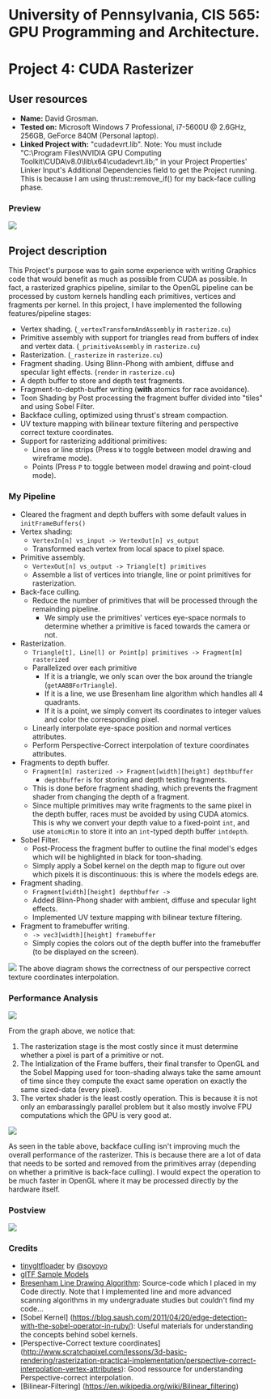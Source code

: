 # University of Pennsylvania, CIS 565: GPU Programming and Architecture.
Project 4: CUDA Rasterizer
===============

## User resources
- **Name:** David Grosman.
- **Tested on:** Microsoft Windows 7 Professional, i7-5600U @ 2.6GHz, 256GB, GeForce 840M (Personal laptop).
- **Linked Project with:** "cudadevrt.lib".
Note: You must include "C:\Program Files\NVIDIA GPU Computing Toolkit\CUDA\v8.0\lib\x64\cudadevrt.lib;" in your Project Properties' Linker Input's Additional Dependencies field to get the Project running. This is because I am using thrust::remove_if() for my back-face culling phase.

### Preview
![](renders/DUMP.gif)

## Project description
This Project's purpose was to gain some experience with writing Graphics code that would benefit as much as possible from CUDA as possible. In fact, a rasterized graphics pipeline, similar to the OpenGL pipeline can be processed by custom kernels handling each primitives, vertices and fragments per kernel.
In this project, I have implemented the following features/pipeline stages:

* Vertex shading. (`_vertexTransformAndAssembly` in `rasterize.cu`)
* Primitive assembly with support for triangles read from buffers of index and
  vertex data. (`_primitiveAssembly` in `rasterize.cu`)
* Rasterization. (`_rasterize` in `rasterize.cu`)
* Fragment shading. Using Blinn-Phong with ambient, diffuse and specular light effects. (`render` in `rasterize.cu`)
* A depth buffer to store and depth test fragments.
* Fragment-to-depth-buffer writing (**with** atomics for race avoidance).
* Toon Shading by Post processing the fragment buffer divided into "tiles" and using Sobel Filter.
* Backface culling, optimized using thrust's stream compaction.
* UV texture mapping with bilinear texture filtering and perspective correct texture coordinates.
* Support for rasterizing additional primitives:
   * Lines or line strips (Press `W` to toggle between model drawing and wireframe mode).
   * Points (Press `P` to toggle between model drawing and point-cloud mode).

### My Pipeline
* Cleared the fragment and depth buffers with some default values in `initFrameBuffers()`
* Vertex shading:
  * `VertexIn[n] vs_input -> VertexOut[n] vs_output`
  * Transformed each vertex from local space to pixel space.
* Primitive assembly.
  * `VertexOut[n] vs_output -> Triangle[t] primitives`
  * Assemble a list of vertices into triangle, line or point primitives for rasterization.
* Back-face culling.
  * Reduce the number of primitives that will be processed through the remainding pipeline.
    * We simply use the primitives' vertices eye-space normals to determine whether a primitive is faced towards the camera or not.
* Rasterization.
  * `Triangle[t], Line[l] or Point[p] primitives -> Fragment[m] rasterized`
  * Parallelized over each primitive
    * If it is a triangle, we only scan over the box around the triangle (`getAABBForTriangle`).
    * If it is a line, we use Bresenham line algorithm which handles all 4 quadrants.
    * If it is a point, we simply convert its coordinates to integer values and color the corresponding pixel.
  * Linearly interpolate eye-space position and normal vertices attributes. 
  * Perform Perspective-Correct interpolation of texture coordinates attributes.
* Fragments to depth buffer.
  * `Fragment[m] rasterized -> Fragment[width][height] depthbuffer`
    * `depthbuffer` is for storing and depth testing fragments.
  * This is done before fragment shading, which prevents the fragment
    shader from changing the depth of a fragment.
  * Since multiple primitives may write fragments to the same pixel in the depth buffer,
    races must be avoided by using CUDA atomics. This is why we convert your depth value
    to a fixed-point `int`, and use `atomicMin` to store it into an `int`-typed depth
    buffer `intdepth`.
* Sobel Filter.
  * Post-Process the fragment buffer to outline the final model's edges which will be highlighted in black for toon-shading. 
  * Simply apply a Sobel kernel on the depth map to figure out over which pixels it is discontinuous: this is where the models edegs are.
* Fragment shading.
  * `Fragment[width][height] depthbuffer ->`
  * Added Blinn-Phong shader with ambient, diffuse and specular light effects.
  * Implemented UV texture mapping with bilinear texture filtering.
* Fragment to framebuffer writing.
  * `-> vec3[width][height] framebuffer`
  * Simply copies the colors out of the depth buffer into the framebuffer (to be displayed on the screen).
    
![](renders/TextureCoordinates.jpg)
The above diagram shows the correctness of our perspective correct texture coordinates interpolation.

### Performance Analysis
![](renders/PipeStagePerfs.JPG)

From the graph above, we notice that:
  1. The rasterization stage is the most costly since it must determine whether a pixel is part of a primitive or not.
  2. The Intialization of the Frame buffers, their final transfer to OpenGL and the Sobel Mapping used for toon-shading always take the same amount of time since they compute the exact same operation on exactly the same sized-data (every pixel).
  3. The vertex shader is the least costly operation. This is because it is not only an embarassingly parallel problem but it also mostly involve FPU computations which the GPU is very good at.

![](renders/BackFacePerf.JPG)

As seen in the table above, backface culling isn't improving much the overall performance of the rasterizer. This is because there are a lot of data that needs to be sorted and removed from the primitives array (depending on whether a primitive is back-face culling). I would expect the operation to be much faster in OpenGL where it may be processed directly by the hardware itself.

### Postview
![](renders/DUMP2.gif)

### Credits

* [tinygltfloader](https://github.com/syoyo/tinygltfloader) by [@soyoyo](https://github.com/syoyo)
* [glTF Sample Models](https://github.com/KhronosGroup/glTF/blob/master/sampleModels/README.md)
* [Bresenham Line Drawing Algorithm](http://groups.csail.mit.edu/graphics/classes/6.837/F99/grading/asst2/turnin/rdror/Bresenham.java): Source-code which I placed in my Code directly. Note that I implemented line and more advanced scanning algorithms in my undergraduate studies but couldn't find my code...
* [Sobel Kernel] (https://blog.saush.com/2011/04/20/edge-detection-with-the-sobel-operator-in-ruby/): Useful materials for understanding the concepts behind sobel kernels.
* [Perspective-Correct texture coordinates] (http://www.scratchapixel.com/lessons/3d-basic-rendering/rasterization-practical-implementation/perspective-correct-interpolation-vertex-attributes): Good ressource for understanding Perspective-correct interpolation.
* [Bilinear-Filtering] (https://en.wikipedia.org/wiki/Bilinear_filtering)
